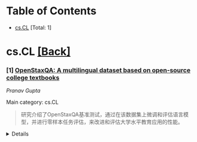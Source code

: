 <div id=toc></div>

# Table of Contents

- [cs.CL](#cs.CL) [Total: 1]


<div id='cs.CL'></div>

# cs.CL [[Back]](#toc)

### [1] [OpenStaxQA: A multilingual dataset based on open-source college textbooks](https://arxiv.org/abs/2510.06239)
*Pranav Gupta*

Main category: cs.CL

> 研究介绍了OpenStaxQA基准测试，通过在该数据集上微调和评估语言模型，并进行零样本任务评估，来改进和评估大学水平教育应用的性能。

<details>
  <summary>Details</summary>

**Motivation:** 我们的动机是创建一个专门针对大学水平教育应用的评估基准OpenStaxQA，基于43本开放源代码的大学教科书，这些教科书用英语、西班牙语和波兰语撰写，并在许可的Creative Commons许可下提供。

**Method:** 我们通过在OpenStaxQA数据集上使用量化低秩适配器(QLoRa)微调和评估具有大约70亿参数的大型语言模型(LLMs)，来展示OpenStaxQA基准测试。此外，我们还对AI2推理挑战开发数据集进行了零样本评估，以检验OpenStaxQA是否能够提高其他任务的性能。

**Result:** 结果表明，通过OpenStaxQA基准测试，我们可以评估和改进大型语言模型在教育应用中的性能，并检查其在其他任务上的潜在零样本学习能力。

**Conclusion:** 结论是，OpenStaxQA不仅为评估和改进大型语言模型提供了基准，而且还讨论了与OpenStaxQA相关的更广泛的影响，从而有助于理解和改善教育领域的人工智能应用。

**Abstract:** We present OpenStaxQA, an evaluation benchmark specific to college-level
educational applications based on 43 open-source college textbooks in English,
Spanish, and Polish, available under a permissive Creative Commons license. We
finetune and evaluate large language models (LLMs) with approximately 7 billion
parameters on this dataset using quantized low rank adapters (QLoRa).
Additionally we also perform a zero-shot evaluation on the AI2 reasoning
challenge dev dataset in order to check if OpenStaxQA can lead to an improved
performance on other tasks. We also discuss broader impacts relevant to
datasets such as OpenStaxQA.

</details>
